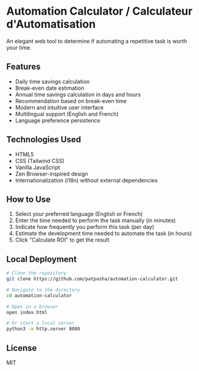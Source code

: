 # Automation Calculator / Calculateur d'Automatisation

An elegant web tool to determine if automating a repetitive task is worth your time.

## Features

- Daily time savings calculation
- Break-even date estimation
- Annual time savings calculation in days and hours
- Recommendation based on break-even time
- Modern and intuitive user interface
- Multilingual support (English and French)
- Language preference persistence

## Technologies Used

- HTML5
- CSS (Tailwind CSS)
- Vanilla JavaScript
- Zen Browser-inspired design
- Internationalization (i18n) without external dependencies

## How to Use

1. Select your preferred language (English or French)
2. Enter the time needed to perform the task manually (in minutes)
3. Indicate how frequently you perform this task (per day)
4. Estimate the development time needed to automate the task (in hours)
5. Click "Calculate ROI" to get the result

## Local Deployment

```bash
# Clone the repository
git clone https://github.com/patpasha/automation-calculator.git

# Navigate to the directory
cd automation-calculator

# Open in a browser
open index.html

# Or start a local server
python3 -m http.server 8080
```

## License

MIT
